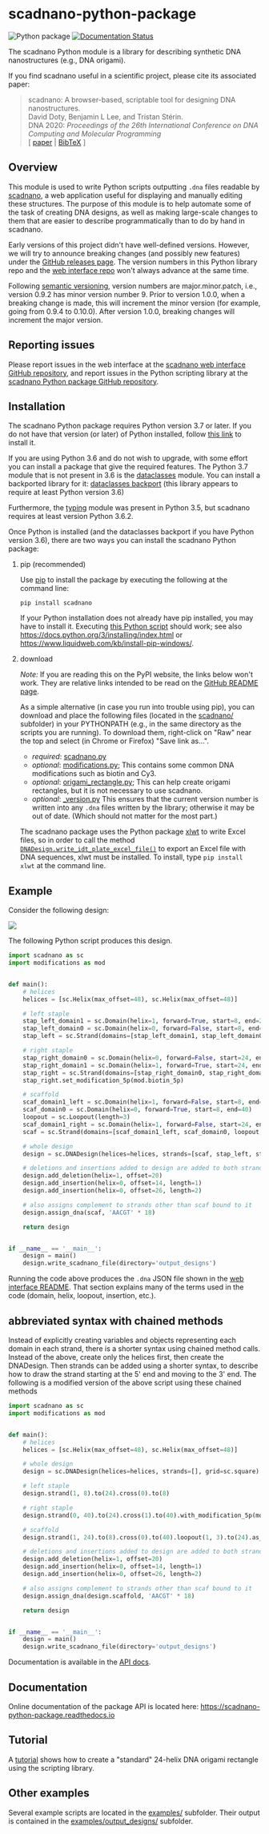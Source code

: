# scadnano-python-package

![Python package](https://github.com/UC-Davis-molecular-computing/scadnano-python-package/workflows/Python%20package/badge.svg)
[![Documentation Status](https://readthedocs.org/projects/scadnano-python-package/badge/?version=latest)](https://scadnano-python-package.readthedocs.io/en/latest/?badge=latest)

The scadnano Python module is a library for describing synthetic DNA nanostructures (e.g., DNA origami).


If you find scadnano useful in a scientific project, please cite its associated paper:

> scadnano: A browser-based, scriptable tool for designing DNA nanostructures.  
  David Doty, Benjamin L Lee, and Tristan Stérin.  
  DNA 2020: *Proceedings of the 26th International Conference on DNA Computing and Molecular Programming*  
  [ [paper](https://arxiv.org/abs/2005.11841) | [BibTeX](https://web.cs.ucdavis.edu/~doty/papers/scadnano.bib) ]


## Overview

This module is used to write Python scripts outputting `.dna` files readable by [scadnano](https://scadnano.org), a web application useful for displaying and manually editing these structures. The purpose of this module is to help automate some of the task of creating DNA designs, as well as making large-scale changes to them that are easier to describe programmatically than to do by hand in scadnano.

Early versions of this project didn't have well-defined versions. However, we will try to announce breaking changes (and possibly new features) under the [GitHub releases page](https://github.com/UC-Davis-molecular-computing/scadnano-python-package/releases). The version numbers in this Python library repo and the [web interface repo](https://github.com/UC-Davis-molecular-computing/scadnano/releases) won't always advance at the same time. 

Following [semantic versioning](https://semver.org/), version numbers are major.minor.patch, i.e., version 0.9.2 has minor version number 9. Prior to version 1.0.0, when a breaking change is made, this will increment the minor version (for example, going from 0.9.4 to 0.10.0). After version 1.0.0, breaking changes will increment the major version.





## Reporting issues

Please report issues in the web interface at the [scadnano web interface GitHub repository](https://github.com/UC-Davis-molecular-computing/scadnano/issues), and report issues in the Python scripting library at the [scadnano Python package GitHub repository](https://github.com/UC-Davis-molecular-computing/scadnano-python-package/issues).






## Installation

The scadnano Python package requires Python version 3.7 or later. If you do not have that version (or later) of Python installed, follow [this link](https://www.python.org/downloads/) to install it. 

If you are using Python 3.6 and do not wish to upgrade, with some effort you can install a package that give the required features.
The Python 3.7 module that is not present in 3.6 is the 
[dataclasses](https://docs.python.org/3/library/dataclasses.html) module.
You can install a backported library for it: 
[dataclasses backport](https://pypi.org/project/dataclasses/) (this library appears to require at least Python version 3.6)

Furthermore, the [typing](https://docs.python.org/3/library/typing.html) module was present in Python 3.5, but scadnano requires at least version Python 3.6.2.

Once Python is installed (and the dataclasses backport if you have Python version 3.6), there are two ways you can install the scadnano Python package:


1. pip (recommended)

    Use [pip](https://pypi.org/project/pip/) to install the package by executing the following at the command line:
    ```console
    pip install scadnano
    ```

    If your Python installation does not already have pip installed, you may have to install it. 
    Executing [this Python script](https://bootstrap.pypa.io/get-pip.py) should work; 
    see also 
    https://docs.python.org/3/installing/index.html 
    or 
    https://www.liquidweb.com/kb/install-pip-windows/.

2. download

    *Note:* If you are reading this on the PyPI website, the links below won't work. They are relative links intended to be read on the [GitHub README page](https://github.com/UC-Davis-molecular-computing/scadnano-python-package#readme).

    As a simple alternative (in case you run into trouble using pip), you can download and place the following files (located in the [scadnano/](scadnano) subfolder) in your PYTHONPATH (e.g., in the same directory as the scripts you are running). To download them, right-click on "Raw" near the top and select (in Chrome or Firefox) "Save link as...". 

    * *required*: [scadnano.py](scadnano/scadnano.py) 
    * *optional*: [modifications.py](scadnano/modifications.py); This contains some common DNA modifications such as biotin and Cy3. 
    * *optional*: [origami_rectangle.py](scadnano/origami_rectangle.py); This can help create origami rectangles, but it is not necessary to use scadnano.
    * *optional*: [_version.py](scadnano/_version.py) This ensures that the current version number is written into any `.dna` files written by the library; otherwise it may be out of date. (Which should not matter for the most part.)
    
    The scadnano package uses the Python package [xlwt](https://pypi.org/project/xlwt/) to write Excel files, so in order to call the method [`DNADesign.write_idt_plate_excel_file()`](https://scadnano-python-package.readthedocs.io/#scadnano.DNADesign.write_idt_plate_excel_file) to export an Excel file with DNA sequences, xlwt must be installed. To install, type `pip install xlwt` at the command line.







## Example

Consider the following design:

![](https://raw.githubusercontent.com/UC-Davis-molecular-computing/scadnano/master/doc-images/screenshot-initial.png)

The following Python script produces this design.

```python
import scadnano as sc
import modifications as mod


def main():
    # helices
    helices = [sc.Helix(max_offset=48), sc.Helix(max_offset=48)]

    # left staple
    stap_left_domain1 = sc.Domain(helix=1, forward=True, start=8, end=24)
    stap_left_domain0 = sc.Domain(helix=0, forward=False, start=8, end=24)
    stap_left = sc.Strand(domains=[stap_left_domain1, stap_left_domain0])

    # right staple
    stap_right_domain0 = sc.Domain(helix=0, forward=False, start=24, end=40)
    stap_right_domain1 = sc.Domain(helix=1, forward=True, start=24, end=40)
    stap_right = sc.Strand(domains=[stap_right_domain0, stap_right_domain1])
    stap_right.set_modification_5p(mod.biotin_5p)

    # scaffold
    scaf_domain1_left = sc.Domain(helix=1, forward=False, start=8, end=24)
    scaf_domain0 = sc.Domain(helix=0, forward=True, start=8, end=40)
    loopout = sc.Loopout(length=3)
    scaf_domain1_right = sc.Domain(helix=1, forward=False, start=24, end=40)
    scaf = sc.Strand(domains=[scaf_domain1_left, scaf_domain0, loopout, scaf_domain1_right], is_scaffold=True)

    # whole design
    design = sc.DNADesign(helices=helices, strands=[scaf, stap_left, stap_right], grid=sc.square)

    # deletions and insertions added to design are added to both strands on a helix
    design.add_deletion(helix=1, offset=20)
    design.add_insertion(helix=0, offset=14, length=1)
    design.add_insertion(helix=0, offset=26, length=2)

    # also assigns complement to strands other than scaf bound to it
    design.assign_dna(scaf, 'AACGT' * 18)

    return design


if __name__ == '__main__':
    design = main()
    design.write_scadnano_file(directory='output_designs')
```

Running the code above produces the `.dna` JSON file shown in the [web interface README](https://github.com/UC-Davis-molecular-computing/scadnano/blob/master/README.md#terminology). That section explains many of the terms used in the code (domain, helix, loopout, insertion, etc.).


## abbreviated syntax with chained methods
Instead of explicitly creating variables and objects representing each domain in each strand, there is a shorter syntax using chained method calls. Instead of the above, create only the helices first, then create the DNADesign. Then strands can be added using a shorter syntax, to describe how to draw the strand starting at the 5' end and moving to the 3' end. The following is a modified version of the above script using these chained methods

```python
import scadnano as sc
import modifications as mod


def main():
    # helices
    helices = [sc.Helix(max_offset=48), sc.Helix(max_offset=48)]

    # whole design
    design = sc.DNADesign(helices=helices, strands=[], grid=sc.square)

    # left staple
    design.strand(1, 8).to(24).cross(0).to(8)

    # right staple
    design.strand(0, 40).to(24).cross(1).to(40).with_modification_5p(mod.biotin_5p)

    # scaffold
    design.strand(1, 24).to(8).cross(0).to(40).loopout(1, 3).to(24).as_scaffold()

    # deletions and insertions added to design are added to both strands on a helix
    design.add_deletion(helix=1, offset=20)
    design.add_insertion(helix=0, offset=14, length=1)
    design.add_insertion(helix=0, offset=26, length=2)

    # also assigns complement to strands other than scaf bound to it
    design.assign_dna(design.scaffold, 'AACGT' * 18)

    return design


if __name__ == '__main__':
    design = main()
    design.write_scadnano_file(directory='output_designs')
```

Documentation is available in the [API docs](https://scadnano-python-package.readthedocs.io/en/latest/#scadnano.DNADesign.strand).







## Documentation

Online documentation of the package API is located here:
https://scadnano-python-package.readthedocs.io





## Tutorial

A [tutorial](https://github.com/UC-Davis-molecular-computing/scadnano-python-package/blob/master/tutorial/tutorial.md) shows how to create a "standard" 24-helix DNA origami rectangle using the scripting library.





## Other examples

Several example scripts are located in the 
[examples/](https://github.com/UC-Davis-molecular-computing/scadnano-python-package/tree/master/examples) subfolder. 
Their output is contained in the 
[examples/output_designs/](https://github.com/UC-Davis-molecular-computing/scadnano-python-package/tree/master/examples/output_designs) subfolder.
